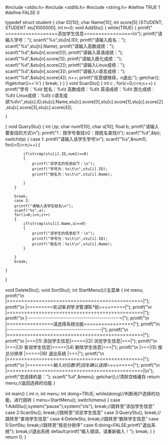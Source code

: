 #include <stdio.h>
#include <stdlib.h>
#include <string.h>
#define TRUE 1
#define FALSE 0

typedef struct student
{
    char ID[10];
    char Name[10];
    int score[5]
}STUDENT;
STUDENT stu[1000000];
int n=0;
void AddStu()
{
    while(TRUE)
    {
    printf("             ==================添加学生信息=================\n");
    printf("请输入学号：");
    scanf("%s",stu[n].ID);
    printf("请输入姓名：");
    scanf("%s",stu[n].Name);
    printf("请输入高数成绩：");
    scanf("%d",&stu[n].score[0]);
    printf("请输入英语成绩：");
    scanf("%d",&stu[n].score[1]);
    printf("请输入医化成绩：");
    scanf("%d",&stu[n].score[2]);
    printf("请输入Linux成绩：");
    scanf("%d",&stu[n].score[3]);
    printf("请输入c语言成绩：");
    scanf("%d",&stu[n].score[4]);
    n++;
    printf("任意键继续，n退出:");
    getchar();
    if(getchar()=='n')
		{
			break;
		}
    }
}
void ScanStu()
{
    int c ;
    for(c=0;c<n;c++)
    {
        printf("学号：%s\t 姓名：%s\t 高数成绩：%d\t 英语成绩：%d\t 医化成绩：%d\t Linux成绩：%d\t c语言成绩%d\n",stu[c].ID,stu[c].Name,stu[c].score[0],stu[c].score[1],stu[c].score[2],stu[c].score[3],stu[c].score[4]);

    }
}
void QueryStu()
{
	int i,tp;
	char num1[10];
	char a[10];
	float b;
	printf("请输入要查找的方式\n");
	printf("1：按学号查找\t2：按姓名查找\t");
	scanf("%d",&tp);
	switch(tp)
	{
		case 1:
		printf("请输入该学生学号\n");
		scanf("%s",&num1);
		for(i=0;i<n;i++)
		{

			if(strcmp(stu[i].ID,num1)==0)
			{
				printf("该学生的信息如下：\n");
				printf("学号为：%s\t\n",stu[i].ID);
				printf("姓名为：%s\t\n",stu[i].Name);

			}
		}

		break;
		case 2:
		printf("请输入该学生姓名\n");
		scanf("%s",a);
		for(i=0;i<n;i++)
		{
			if(strcmp(stu[i].Name,a)==0)
			{
				printf("该学生的信息如下：\n");
				printf("学号为：%s\t\n",stu[i].ID);
				printf("姓名为：%s\t\n",stu[i].Name);
			}

		}
		break;

	}
}



void DeleteStu();
void SortStu();
int StartMenu()//主菜单
{
    int menu;
    printf("\n            |===============================================|");
    printf("\n            |=========欢*迎*来*到*学*生*管*理*系*统=========|");
    printf("\n            |===============================================|");
    printf("\n            |----------------------------------------------=|");
    printf("\n            |================请选择系统功能=================|");
    printf("\n            |-----------------------------------------------|");
    printf("\n            |===============================================|");
    printf("\n            |===|(1) 添加学生信息|=====|(2) 浏览学生信息|===|");
    printf("\n            |===|(3) 查询学生信息|=====|(4) 删除学生信息|===|");
    printf("\n            |===|(5)  按总分排序 |=====|(6)   退出系统  |===|");
    printf("\n            |===============================================|");
    printf("\n            |=========*输入对应数字*|*回车确认选择*=========|");
    printf("\n            |===============================================|\n");
    printf("您选择的是：");
    scanf("%d",&menu);
    getchar();//清除空格缓存
    return menu;//返回选择的功能
}

int main()
{
    int n;
    int menu;
    int doing=TRUE;
    while(doing)//判断用户选择的功能，进行跳转
    {
        menu=StartMenu();
        switch(menu)
        {
            case 1:AddStu();system("pause");system("cls"); break;//跳转至“添加学生信息”
            case 2:ScanStu(); break;//跳转至“浏览学生信息”
            case 3:QueryStu(); break;//跳转至“查询学生信息”
            case 4:DeleteStu; break;//跳转至“删除学生信息”
            case 5:SortStu; break;//跳转至“按总分排序”
            case 6:doing=FALSE;printf("退出系统"); break;//退出系统
            default:printf("输入错误，请重新输入！"); break;
        }
    }
    return 0;
}
